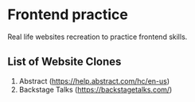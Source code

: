 # Frontend practice

Real life websites recreation to practice frontend skills.

## List of Website Clones

1. Abstract (https://help.abstract.com/hc/en-us)
2. Backstage Talks (https://backstagetalks.com/)
